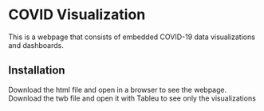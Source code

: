 # COVID Visualization
This is a webpage that consists of embedded COVID-19 data visualizations and dashboards. 


## Installation
Download the html file and open in a browser to see the webpage. 
Download the twb file and open it with Tableu to see only the visualizations
